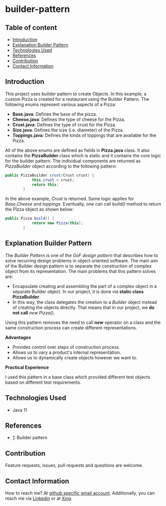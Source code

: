 # builder-pattern

## Table of content
- [Introduction](#introduction)
- [Explanation Builder Pattern](#explanation-builder-pattern)
- [Technologies Used](#technologies-used)
- [References](#references)
- [Contribution](#contribution)
- [Contact Information](#contact-information)

## Introduction

This project uses builder pattern to create Objects. In this example, a custom Pizza is created for a restaurant using the Builder Pattern. The following enums represent various aspects of a Pizza:

- **Base.java**: Defines the base of the pizza.
- **Cheese.java**: Defines the type of cheese for the Pizza.
- **Crust.java**: Defines the type of crust for the Pizza.
- **Size.java**: Defines the size (i.e. diameter) of the Pizza.
- **Toppings.java**: Defines the kinds of toppings that are available for the Pizza.

All of the above enums are defined as fields in **Pizza.java** class. It also contains the **PizzaBuilder** class which is static and it contains the core logic for the builder pattern. The individual components are returned as _PizzaBuilder_ object according to the following pattern:

```java 
public PizzaBuilder crust(Crust crust) {
			this.crust = crust;
			return this;
		}
```
In the above example, _Crust_ is returned. Same logic applies for _Base_,_Cheese_ and _toppings_. Eventually, one can call _build()_ method to return the Pizza object as shown below:

```java
public Pizza build() {
			return new Pizza(this);
		}
```
 

## Explanation Builder Pattern

The _Builder Pattern_ is one of the _GoF design pattern_ that describes how to solve recurring design problems in object oriented software. The main aim of the Builder design pattern is to separate the construction of complex object from its representation. The main problems that this pattern solves  are:

-  Encapsulate creating and assembling the part of a complex object in a separate Builder object. In our project, it is done via **static class PizzaBuilder**.
- In this way, the class delegates the creation to a _Builder_ object instead of creating the objects directly. That means that in our project, we **do not call** _new Pizza()_.  

Using this pattern removes the need to call **_new_** operator on a class and the same construction process can create different representations.

**Advantages**

- Provides control over steps of construction process.
- Allows us to vary a product's internal representation.
- Allows us to dynamically create objects however we want to.

**Practical Experience**

I used this pattern in a base class which provided different test objects based on different test requirements.  


## Technologies Used

- Java 11


## References

- [1](https://en.wikipedia.org/wiki/Builder_pattern): Builder pattern

## Contribution

Feature requests, issues, pull requests and questions are welcome.



## Contact Information

How to reach me? At [github specific gmail account](syed.umer.ahmed.code@gmail.com). Additionally, you can reach me via [Linkedin](https://www.linkedin.com/in/syed-umer-ahmed-a346a746/) or at [Xing](https://www.xing.com/profile/SyedUmer_Ahmed/cv).


